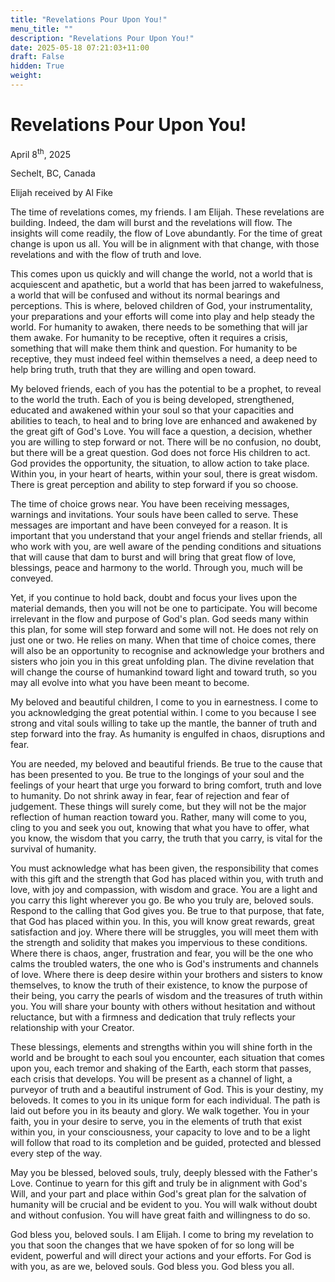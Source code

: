 ```yaml
---
title: "Revelations Pour Upon You!"
menu_title: ""
description: "Revelations Pour Upon You!"
date: 2025-05-18 07:21:03+11:00
draft: False
hidden: True
weight:
---
```

# Revelations Pour Upon You!

April 8<sup>th</sup>, 2025

Sechelt, BC, Canada

Elijah received by Al Fike

The time of revelations comes, my friends. I am Elijah. These revelations are building. Indeed, the dam will burst and the revelations will flow. The insights will come readily, the flow of Love abundantly. For the time of great change is upon us all. You will be in alignment with that change, with those revelations and with the flow of truth and love.

This comes upon us quickly and will change the world, not a world that is acquiescent and apathetic, but a world that has been jarred to wakefulness, a world that will be confused and without its normal bearings and perceptions. This is where, beloved children of God, your instrumentality, your preparations and your efforts will come into play and help steady the world. For humanity to awaken, there needs to be something that will jar them awake. For humanity to be receptive, often it requires a crisis, something that will make them think and question. For humanity to be receptive, they must indeed feel within themselves a need, a deep need to help bring truth, truth that they are willing and open toward.

My beloved friends, each of you has the potential to be a prophet, to reveal to the world the truth. Each of you is being developed, strengthened, educated and awakened within your soul so that your capacities and abilities to teach, to heal and to bring love are enhanced and awakened by the great gift of God's Love. You will face a question, a decision, whether you are willing to step forward or not. There will be no confusion, no doubt, but there will be a great question. God does not force His children to act. God provides the opportunity, the situation, to allow action to take place. Within you, in your heart of hearts, within your soul, there is great wisdom. There is great perception and ability to step forward if you so choose.

The time of choice grows near. You have been receiving messages, warnings and invitations. Your souls have been called to serve. These messages are important and have  been conveyed for a reason. It is important that you understand that your angel friends and stellar friends, all who work with you, are well aware of the pending conditions and situations that will cause that dam to burst and will bring that great flow of love, blessings, peace and harmony to the world. Through you, much will be conveyed.

Yet, if you continue to hold back, doubt and focus your lives upon the material demands, then you will not be one to participate. You will become irrelevant in the flow and purpose of God's plan. God seeds many within this plan, for some will step forward and some will not. He does not rely on just one or two. He relies on many. When that time of choice comes, there will also be an opportunity to recognise and acknowledge your brothers and sisters who join you in this great unfolding plan. The divine revelation that will change the course of humankind toward light and toward truth, so you may all evolve into what you have been meant to become.

My beloved and beautiful children, I come to you in earnestness. I come to you acknowledging the great potential within. I come to you because I see strong and vital souls willing to take up the mantle, the banner of truth and step forward into the fray. As humanity is engulfed in chaos, disruptions and fear.

You are needed, my beloved and beautiful friends. Be true to the cause that has been presented to you. Be true to the longings of your soul and the feelings of your heart that urge you forward to bring comfort, truth and love to humanity. Do not shrink away in fear, fear of rejection and fear of judgement. These things will surely come, but they will not be the major reflection of human reaction toward you. Rather, many will come to you, cling to you and seek you out, knowing that what you have to offer, what you know, the wisdom that you carry, the truth that you carry, is vital for the survival of humanity.

You must acknowledge what has been given, the responsibility that comes with this gift and the strength that God has placed within you, with truth and love, with joy and compassion, with wisdom and grace. You are a light and you carry this light wherever you go. Be who you truly are, beloved souls. Respond to the calling that God gives you. Be true to that purpose, that fate, that God has placed within you. In this, you will know great rewards, great satisfaction and joy. Where there will be struggles, you will meet them with the strength and solidity that makes you impervious to these conditions. Where there is chaos, anger, frustration and fear, you will be the one who calms the troubled waters, the one who is God's instruments and channels of love. Where there is deep desire within your brothers and sisters to know themselves, to know the truth of their existence, to know the purpose of their being, you carry the pearls of wisdom and the treasures of truth within you. You will share your bounty with others without hesitation and without reluctance, but with a firmness and dedication that truly reflects your relationship with your Creator.

These blessings, elements and strengths within you will shine forth in the world and be brought to each soul you encounter, each situation that comes upon you, each tremor and shaking of the Earth, each storm that passes, each crisis that develops. You will be present as a channel of light, a purveyor of truth and a beautiful instrument of God. This is your destiny, my beloveds. It comes to you in its unique form for each individual. The path is laid out before you in its beauty and glory. We walk together. You in your faith, you in your desire to serve, you in the elements of truth that exist within you, in your consciousness, your capacity to love and to be a light will follow that road to its completion and be guided, protected and blessed every step of the way.

May you be blessed, beloved souls, truly, deeply blessed with the Father's Love. Continue to yearn for this gift and truly be in alignment with God's Will, and your part and place within God's great plan for the salvation of humanity will be crucial and be evident to you. You will walk without doubt and without confusion. You will have great faith and willingness to do so.

God bless you, beloved souls. I am Elijah. I come to bring my revelation to you that soon the changes that we have spoken of for so long will be evident, powerful and will direct your actions and your efforts. For God is with you, as are we, beloved souls. God bless you. God bless you all.
